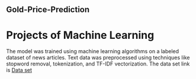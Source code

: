 ## Gold-Price-Prediction
# Projects of Machine Learning
The model was trained using machine learning algorithms on a labeled dataset of news articles.
Text data was preprocessed using techniques like stopword removal, tokenization, and TF-IDF vectorization.
The data set  link is <a href="https://github.com/Shobhun22/Gold-Price-Prediction/blob/main/gld_price_data.csv">Data set </a>
